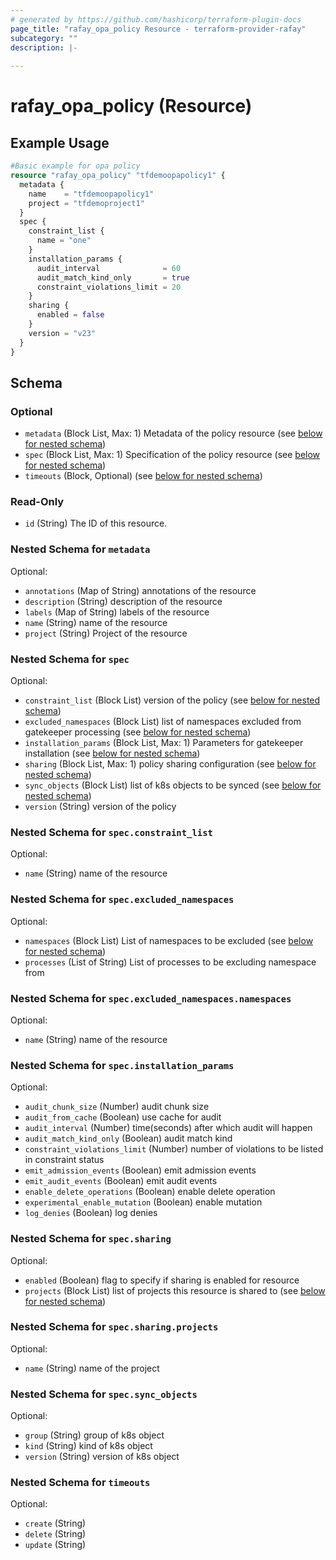 ```yaml
---
# generated by https://github.com/hashicorp/terraform-plugin-docs
page_title: "rafay_opa_policy Resource - terraform-provider-rafay"
subcategory: ""
description: |-
  
---
```


# rafay_opa_policy (Resource)



## Example Usage

```terraform
#Basic example for opa policy
resource "rafay_opa_policy" "tfdemoopapolicy1" {
  metadata {
    name    = "tfdemoopapolicy1"
    project = "tfdemoproject1"
  }
  spec {
    constraint_list {
      name = "one"
    }
    installation_params {
      audit_interval              = 60
      audit_match_kind_only       = true
      constraint_violations_limit = 20
    }
    sharing {
      enabled = false
    }
    version = "v23"
  }
}
```

<!-- schema generated by tfplugindocs -->
## Schema

### Optional

- `metadata` (Block List, Max: 1) Metadata of the policy resource (see [below for nested schema](#nestedblock--metadata))
- `spec` (Block List, Max: 1) Specification of the policy resource (see [below for nested schema](#nestedblock--spec))
- `timeouts` (Block, Optional) (see [below for nested schema](#nestedblock--timeouts))

### Read-Only

- `id` (String) The ID of this resource.

<a id="nestedblock--metadata"></a>
### Nested Schema for `metadata`

Optional:

- `annotations` (Map of String) annotations of the resource
- `description` (String) description of the resource
- `labels` (Map of String) labels of the resource
- `name` (String) name of the resource
- `project` (String) Project of the resource


<a id="nestedblock--spec"></a>
### Nested Schema for `spec`

Optional:

- `constraint_list` (Block List) version of the policy (see [below for nested schema](#nestedblock--spec--constraint_list))
- `excluded_namespaces` (Block List) list of namespaces excluded from gatekeeper processing (see [below for nested schema](#nestedblock--spec--excluded_namespaces))
- `installation_params` (Block List, Max: 1) Parameters for gatekeeper installation (see [below for nested schema](#nestedblock--spec--installation_params))
- `sharing` (Block List, Max: 1) policy sharing configuration (see [below for nested schema](#nestedblock--spec--sharing))
- `sync_objects` (Block List) list of k8s objects to be synced (see [below for nested schema](#nestedblock--spec--sync_objects))
- `version` (String) version of the policy

<a id="nestedblock--spec--constraint_list"></a>
### Nested Schema for `spec.constraint_list`

Optional:

- `name` (String) name of the resource


<a id="nestedblock--spec--excluded_namespaces"></a>
### Nested Schema for `spec.excluded_namespaces`

Optional:

- `namespaces` (Block List) List of namespaces to be excluded (see [below for nested schema](#nestedblock--spec--excluded_namespaces--namespaces))
- `processes` (List of String) List of processes to be excluding namespace from

<a id="nestedblock--spec--excluded_namespaces--namespaces"></a>
### Nested Schema for `spec.excluded_namespaces.namespaces`

Optional:

- `name` (String) name of the resource



<a id="nestedblock--spec--installation_params"></a>
### Nested Schema for `spec.installation_params`

Optional:

- `audit_chunk_size` (Number) audit chunk size
- `audit_from_cache` (Boolean) use cache for audit
- `audit_interval` (Number) time(seconds) after which audit will happen
- `audit_match_kind_only` (Boolean) audit match kind
- `constraint_violations_limit` (Number) number of violations to be listed in constraint status
- `emit_admission_events` (Boolean) emit admission events
- `emit_audit_events` (Boolean) emit audit events
- `enable_delete_operations` (Boolean) enable delete operation
- `experimental_enable_mutation` (Boolean) enable mutation
- `log_denies` (Boolean) log denies


<a id="nestedblock--spec--sharing"></a>
### Nested Schema for `spec.sharing`

Optional:

- `enabled` (Boolean) flag to specify if sharing is enabled for resource
- `projects` (Block List) list of projects this resource is shared to (see [below for nested schema](#nestedblock--spec--sharing--projects))

<a id="nestedblock--spec--sharing--projects"></a>
### Nested Schema for `spec.sharing.projects`

Optional:

- `name` (String) name of the project



<a id="nestedblock--spec--sync_objects"></a>
### Nested Schema for `spec.sync_objects`

Optional:

- `group` (String) group of k8s object
- `kind` (String) kind of k8s object
- `version` (String) version of k8s object



<a id="nestedblock--timeouts"></a>
### Nested Schema for `timeouts`

Optional:

- `create` (String)
- `delete` (String)
- `update` (String)


